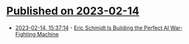 # [Published on 2023-02-14](index.md)

* [2023-02-14, 15:37:14](https://news.ycombinator.com/item?id=34790816) - [Eric Schmidt Is Building the Perfect AI War-Fighting Machine](https://www.wired.com/story/eric-schmidt-is-building-the-perfect-ai-war-fighting-machine/)
